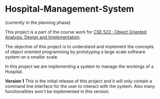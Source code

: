 # Hospital-Management-System
(currently in the planning phase)

This project is a part of the course work for <a href='https://catalog.buffalo.edu/courses/index.php?abbr=CSE&num=522'>CSE 522 : Object Oriented Analysis, Design and Implementation</a>.

The objective of this project is to understand and implement the concepts of object oriented programming by prototyping a large scale software system on a smaller scale. 

In this project we are implementing a system to manage the workings of a Hospital.

<b>Version 1</b>
This is the initial release of this project and it will only contain a command line interface for the user to interact with the system.
Also many functionalities won't be implemented in this version.
